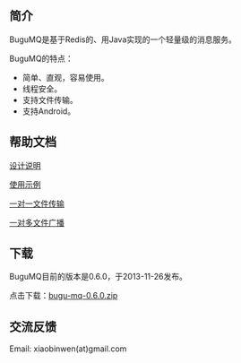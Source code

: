## 简介 ##
BuguMQ是基于Redis的、用Java实现的一个轻量级的消息服务。

BuguMQ的特点：

  * 简单、直观，容易使用。
  * 线程安全。
  * 支持文件传输。
  * 支持Android。


## 帮助文档 ##
[设计说明](design.md)

[使用示例](demo.md)

[一对一文件传输](FileTransfer.md)

[一对多文件广播](FileBroadcast.md)


## 下载 ##
BuguMQ目前的版本是0.6.0，于2013-11-26发布。

点击下载：[bugu-mq-0.6.0.zip](http://bugumq.googlecode.com/svn/trunk/bugu-mq/download/bugu-mq-0.6.0.zip)


## 交流反馈 ##
Email: xiaobinwen(at)gmail.com